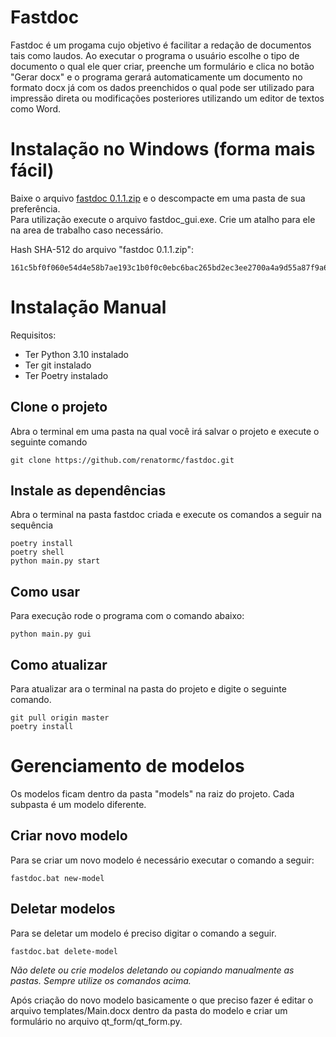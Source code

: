 # Fastdoc

Fastdoc é um progama cujo objetivo é facilitar a redação de documentos tais como laudos. Ao executar o programa o usuário escolhe o tipo de documento o qual ele quer criar, preenche um formulário e clica no botão "Gerar docx" e o programa gerará automaticamente um documento no formato docx já com os dados preenchidos o qual pode ser utilizado para impressão direta ou modificações posteriores utilizando um editor de textos como Word. 

# Instalação no Windows (forma mais fácil)

Baixe o  arquivo [fastdoc 0.1.1.zip](https://www.4shared.com/zip/u4uk6UU1ea/fastdoc_011.html?) e o descompacte em uma pasta de sua preferência.  
Para utilização execute o arquivo fastdoc_gui.exe. Crie um atalho para ele na area de trabalho caso necessário.

Hash SHA-512 do arquivo "fastdoc 0.1.1.zip": 
```
161c5bf0f060e54d4e58b7ae193c1b0f0c0ebc6bac265bd2ec3ee2700a4a9d55a87f9a6d954d75c86cdb925d0e6e73dac63298ea0232f337f475097361a6f9de
```

# Instalação Manual

Requisitos:

- Ter Python 3.10 instalado
- Ter git instalado
- Ter Poetry instalado

## Clone o projeto
Abra o terminal em uma pasta na qual você irá salvar o projeto e execute o seguinte comando
```
git clone https://github.com/renatormc/fastdoc.git
```

## Instale as dependências
Abra o terminal na pasta fastdoc criada e execute os comandos a seguir na sequência

```
poetry install
poetry shell
python main.py start
```


## Como usar

Para execução rode o programa com o comando abaixo:
```
python main.py gui
```

## Como atualizar

Para atualizar ara o terminal na pasta do projeto e digite o seguinte comando.
```
git pull origin master
poetry install
```

# Gerenciamento de modelos

Os modelos ficam dentro da pasta "models" na raiz do projeto. Cada subpasta é um modelo diferente.

## Criar novo modelo
Para se criar um novo modelo é necessário executar o comando a seguir:

```
fastdoc.bat new-model
```

## Deletar modelos
Para se deletar um modelo é preciso digitar o comando a seguir.
```
fastdoc.bat delete-model
```
*Não delete ou crie modelos deletando ou copiando manualmente as pastas. Sempre utilize os comandos acima.*

Após criação do novo modelo basicamente o que preciso fazer é editar o arquivo templates/Main.docx dentro da pasta do modelo e criar um formulário no arquivo qt_form/qt_form.py.

